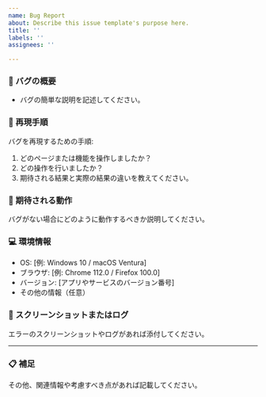 ```yaml
---
name: Bug Report
about: Describe this issue template's purpose here.
title: ''
labels: ''
assignees: ''

---
```


### 🐛 バグの概要
- バグの簡単な説明を記述してください。

### 🔄 再現手順
バグを再現するための手順:
1. どのページまたは機能を操作しましたか？
2. どの操作を行いましたか？
3. 期待される結果と実際の結果の違いを教えてください。

### 🤔 期待される動作
バグがない場合にどのように動作するべきか説明してください。

### 💻 環境情報
- OS: [例: Windows 10 / macOS Ventura]
- ブラウザ: [例: Chrome 112.0 / Firefox 100.0]
- バージョン: [アプリやサービスのバージョン番号]
- その他の情報（任意）

### 📸 スクリーンショットまたはログ
エラーのスクリーンショットやログがあれば添付してください。

---

### 📋 補足
その他、関連情報や考慮すべき点があれば記載してください。
